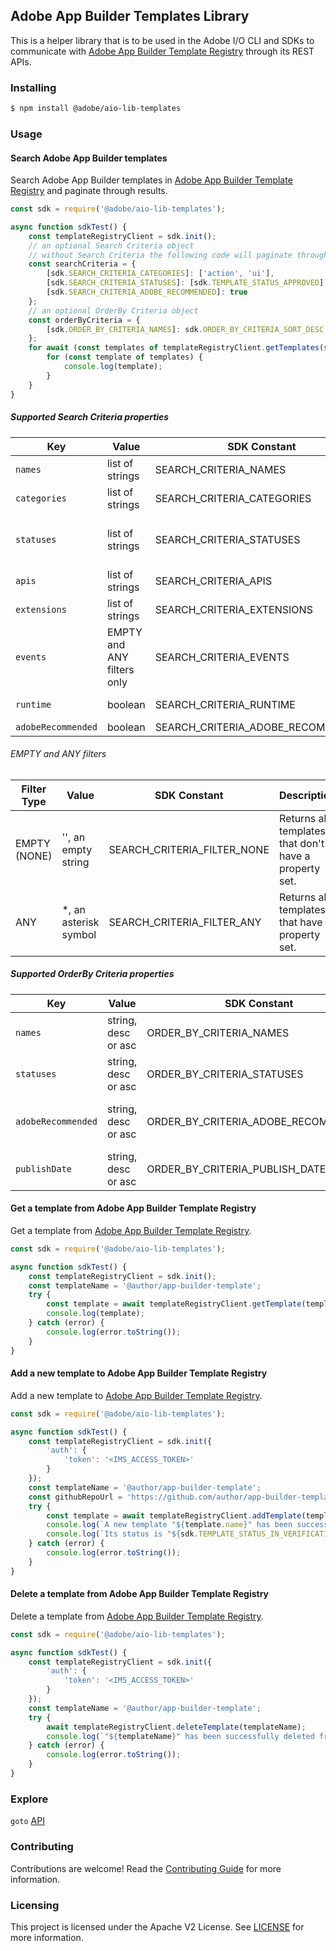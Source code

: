 <!--
Copyright 2022 Adobe. All rights reserved.
This file is licensed to you under the Apache License, Version 2.0 (the "License");
you may not use this file except in compliance with the License. You may obtain a copy
of the License at http://www.apache.org/licenses/LICENSE-2.0

Unless required by applicable law or agreed to in writing, software distributed under
the License is distributed on an "AS IS" BASIS, WITHOUT WARRANTIES OR REPRESENTATIONS
OF ANY KIND, either express or implied. See the License for the specific language
governing permissions and limitations under the License.
-->

## Adobe App Builder Templates Library

This is a helper library that is to be used in the Adobe I/O CLI and SDKs to communicate with [Adobe App Builder Template Registry](https://github.com/adobe/aio-template-submission) through its REST APIs.

### Installing

```bash
$ npm install @adobe/aio-lib-templates
```

### Usage

#### Search Adobe App Builder templates
Search Adobe App Builder templates in [Adobe App Builder Template Registry](https://github.com/adobe/aio-template-submission) and paginate through results.
```javascript
const sdk = require('@adobe/aio-lib-templates');

async function sdkTest() {
    const templateRegistryClient = sdk.init();
    // an optional Search Criteria object
    // without Search Criteria the following code will paginate through all Adobe App Builder templates
    const searchCriteria = {
        [sdk.SEARCH_CRITERIA_CATEGORIES]: ['action', 'ui'],
        [sdk.SEARCH_CRITERIA_STATUSES]: [sdk.TEMPLATE_STATUS_APPROVED],
        [sdk.SEARCH_CRITERIA_ADOBE_RECOMMENDED]: true
    };
    // an optional OrderBy Criteria object
    const orderByCriteria = {
        [sdk.ORDER_BY_CRITERIA_NAMES]: sdk.ORDER_BY_CRITERIA_SORT_DESC
    };
    for await (const templates of templateRegistryClient.getTemplates(searchCriteria, orderByCriteria)) {
        for (const template of templates) {
            console.log(template);
        }
    }
}
```

##### Supported **Search Criteria** properties
| Key                | Value                      | SDK Constant                      | Description                                                                                                        |
| ------------------ | -------------------------- | --------------------------------- | ------------------------------------------------------------------------------------------------------------------ |
| `names`            | list of strings            | SEARCH_CRITERIA_NAMES             | Filter by template names.                                                                                          |
| `categories`       | list of strings            | SEARCH_CRITERIA_CATEGORIES        | Filter by template categories.                                                                                     |
| `statuses`         | list of strings            | SEARCH_CRITERIA_STATUSES          | Filter by template statuses (TEMPLATE_STATUS_IN_VERIFICATION, TEMPLATE_STATUS_APPROVED, TEMPLATE_STATUS_REJECTED). |
| `apis`             | list of strings            | SEARCH_CRITERIA_APIS              | Filter by template APIs. Supports EMPTY and ANY filters.                                                           |
| `extensions`       | list of strings            | SEARCH_CRITERIA_EXTENSIONS        | Filter by template extension points. Supports EMPTY and ANY filters.                                               |
| `events`           | EMPTY and ANY filters only | SEARCH_CRITERIA_EVENTS            | Filter by template events. For now supports EMPTY and ANY filters only.                                            |
| `runtime`          | boolean                    | SEARCH_CRITERIA_RUNTIME           | Is Adobe I/O Runtime required or not? Supports EMPTY and ANY filters.                                              |
| `adobeRecommended` | boolean                    | SEARCH_CRITERIA_ADOBE_RECOMMENDED | Indicates templates featured by Adobe.                                                                             |

###### EMPTY and ANY filters
| Filter Type  | Value                 | SDK Constant                | Description                                           |
| ------------ | --------------------- | --------------------------- | ----------------------------------------------------- |
| EMPTY (NONE) | '', an empty string   | SEARCH_CRITERIA_FILTER_NONE | Returns all templates that don't have a property set. |
| ANY          | *, an asterisk symbol | SEARCH_CRITERIA_FILTER_ANY  | Returns all templates that have a property set.       |

##### Supported **OrderBy Criteria** properties
| Key                | Value               | SDK Constant                        | Description                           |
| ------------------ | ------------------- | ----------------------------------- | ------------------------------------- |
| `names`            | string, desc or asc | ORDER_BY_CRITERIA_NAMES             | Sort by template names.               |
| `statuses`         | string, desc or asc | ORDER_BY_CRITERIA_STATUSES          | Sort by template statuses.            |
| `adobeRecommended` | string, desc or asc | ORDER_BY_CRITERIA_ADOBE_RECOMMENDED | Sort by the "Adobe Recommended" flag. |
| `publishDate`      | string, desc or asc | ORDER_BY_CRITERIA_PUBLISH_DATE      | Sort by a publish date.               |

#### Get a template from Adobe App Builder Template Registry
Get a template from [Adobe App Builder Template Registry](https://github.com/adobe/aio-template-submission).
```javascript
const sdk = require('@adobe/aio-lib-templates');

async function sdkTest() {
    const templateRegistryClient = sdk.init();
    const templateName = '@author/app-builder-template';
    try {
        const template = await templateRegistryClient.getTemplate(templateName);
        console.log(template);
    } catch (error) {
        console.log(error.toString());
    }
}
```

#### Add a new template to Adobe App Builder Template Registry
Add a new template to [Adobe App Builder Template Registry](https://github.com/adobe/aio-template-submission).
```javascript
const sdk = require('@adobe/aio-lib-templates');

async function sdkTest() {
    const templateRegistryClient = sdk.init({
        'auth': {
            'token': '<IMS_ACCESS_TOKEN>'
        }
    });
    const templateName = '@author/app-builder-template';
    const githubRepoUrl = 'https://github.com/author/app-builder-template';
    try {
        const template = await templateRegistryClient.addTemplate(templateName, githubRepoUrl);
        console.log(`A new template "${template.name}" has been successfully added to Adobe App Builder Template Registry.`);
        console.log(`Its status is "${sdk.TEMPLATE_STATUS_IN_VERIFICATION}". Please use the "${template.reviewLink}" link to check the verification status.`);
    } catch (error) {
        console.log(error.toString());
    }
}
```

#### Delete a template from Adobe App Builder Template Registry
Delete a template from [Adobe App Builder Template Registry](https://github.com/adobe/aio-template-submission).
```javascript
const sdk = require('@adobe/aio-lib-templates');

async function sdkTest() {
    const templateRegistryClient = sdk.init({
        'auth': {
            'token': '<IMS_ACCESS_TOKEN>'
        }
    });
    const templateName = '@author/app-builder-template';
    try {
        await templateRegistryClient.deleteTemplate(templateName);
        console.log(`"${templateName}" has been successfully deleted from Adobe App Builder Template Registry.`);
    } catch (error) {
        console.log(error.toString());
    }
}
```

### Explore

`goto` [API](./doc/api.md)

### Contributing

Contributions are welcome! Read the [Contributing Guide](./CONTRIBUTING.md) for more information.

### Licensing

This project is licensed under the Apache V2 License. See [LICENSE](./LICENSE) for more information.
